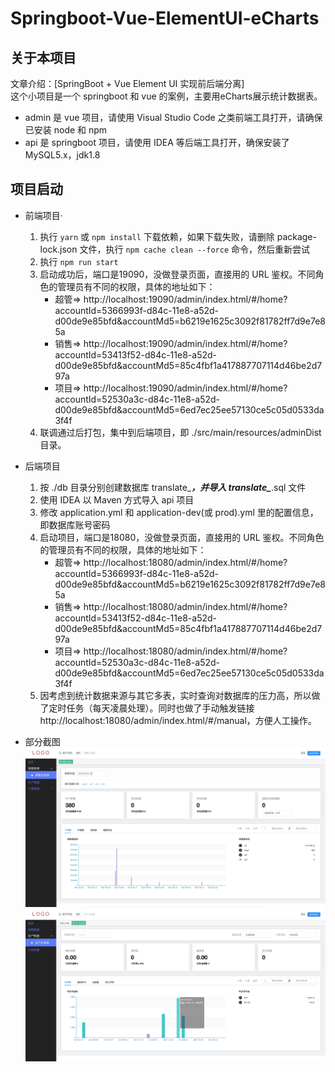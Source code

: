 # Springboot-Vue-ElementUI-eCharts
## 关于本项目
 文章介绍：[SpringBoot + Vue Element UI 实现前后端分离] <br/>
这个小项目是一个 springboot 和 vue 的案例，主要用eCharts展示统计数据表。


- admin 是 vue 项目，请使用 Visual Studio Code 之类前端工具打开，请确保已安装 node 和 npm
- api 是 springboot 项目，请使用 IDEA 等后端工具打开，确保安装了 MySQL5.x，jdk1.8



## 项目启动
- 前端项目·
  1. 执行 `yarn` 或 `npm install` 下载依赖，如果下载失败，请删除 package-lock.json 文件，执行 `npm cache clean --force` 命令，然后重新尝试
  2. 执行 `npm run start`
  3. 启动成功后，端口是19090，没做登录页面，直接用的 URL 鉴权。不同角色的管理员有不同的权限，具体的地址如下：
	  - 超管=> http://localhost:19090/admin/index.html/#/home?accountId=5366993f-d84c-11e8-a52d-d00de9e85bfd&accountMd5=b6219e1625c3092f81782ff7d9e7e85a
	  - 销售=> http://localhost:19090/admin/index.html/#/home?accountId=53413f52-d84c-11e8-a52d-d00de9e85bfd&accountMd5=85c4fbf1a417887707114d46be2d797a
	  - 项目=> http://localhost:19090/admin/index.html/#/home?accountId=52530a3c-d84c-11e8-a52d-d00de9e85bfd&accountMd5=6ed7ec25ee57130ce5c05d0533da3f4f
  4. 联调通过后打包，集中到后端项目，即 ./src/main/resources/adminDist 目录。
 
  
- 后端项目
  1. 按 ./db 目录分别创建数据库 translate_***，并导入 translate_***.sql 文件
  2. 使用 IDEA 以 Maven 方式导入 api 项目
  3. 修改 application.yml 和 application-dev(或 prod).yml 里的配置信息，即数据库账号密码
  4. 启动项目，端口是18080，没做登录页面，直接用的 URL 鉴权。不同角色的管理员有不同的权限，具体的地址如下：
   		- 超管=> http://localhost:18080/admin/index.html/#/home?accountId=5366993f-d84c-11e8-a52d-d00de9e85bfd&accountMd5=b6219e1625c3092f81782ff7d9e7e85a
    	- 销售=> http://localhost:18080/admin/index.html/#/home?accountId=53413f52-d84c-11e8-a52d-d00de9e85bfd&accountMd5=85c4fbf1a417887707114d46be2d797a
    	- 项目=> http://localhost:18080/admin/index.html/#/home?accountId=52530a3c-d84c-11e8-a52d-d00de9e85bfd&accountMd5=6ed7ec25ee57130ce5c05d0533da3f4f
  5. 因考虑到统计数据来源与其它多表，实时查询对数据库的压力高，所以做了定时任务（每天凌晨处理）。同时也做了手动触发链接 http://localhost:18080/admin/index.html/#/manual，方便人工操作。

- 部分截图
 ![](./screenshot/1.jpg)
 ![](./screenshot/2.jpg)
